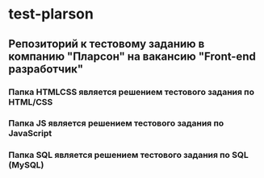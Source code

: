 # test-plarson

## Репозиторий к тестовому заданию в компанию "Пларсон" на вакансию "Front-end разработчик"

### Папка HTMLCSS является решением тестового задания по HTML/CSS
### Папка JS является решением тестового задания по JavaScript
### Папка SQL является решением тестового задания по SQL (MySQL)
